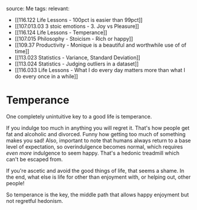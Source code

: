 source: Me
tags:
relevant:
- [[116.122 Life Lessons - 100pct is easier than 99pct]]
- [[107.013.03 3 stoic emotions - 3. Joy vs Pleasure]]
- [[116.124 Life Lessons - Temperance]]
- [[107.015 Philosophy - Stoicism - Rich or happy]]
- [[109.37 Productivity - Monique is a beautiful and worthwhile use of of time]]
- [[113.023 Statistics - Variance, Standard Deviation]]
- [[113.024 Statistics - Judging outliers in a dataset]]
- [[116.033 Life Lessons - What I do every day matters more than what I do every once in a while]]

# Temperance

One completely unintuitive key to a good life is temperance.

If you indulge too much in anything you will regret it. That's how people get fat and alcoholic and divorced. Funny how getting too much of something makes you sad! Also, important to note that humans always return to a base level of expectation, so overindulgence becomes normal, which requires _even more_ indulgence to seem happy. That's a hedonic treadmill which can't be escaped from.

If you're ascetic and avoid the good things of life, that seems a shame. In the end, what else is life for other than enjoyment with, or helping out, other people!

So temperance is the key, the middle path that allows happy enjoyment but not regretful hedonism.